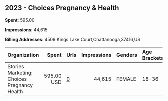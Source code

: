 ## 2023 - Choices Pregnancy & Health 
**Spent**: 595.00

**Impressions**: 44,615

**Billing Addresses**: 4509 Kings Lake Court,Chattanooga,37416,US

|Organization|Spent|Urls|Impressions|Genders|Age Brackets|Country Codes|
|:---|---:|:---|---:|:---|:---|:---|
|Stories Marketing: Choices Pregnancy Health|595.00 USD|[0](https://www.snap.com/political-ads/asset/de27a3ccc0c686ba97412317bbbf8af1ed4326468d967992e210950b0b0d6b59?mediaType=mp4)|44,615|FEMALE|18-36|united states|
